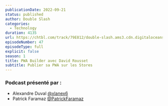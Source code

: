 ```yaml
---
publicationDate: 2022-09-21
status: published
author: Double Slash
categories:
  - Technology
duration: 4135
url: https://chtbl.com/track/79E812/double-slash.ams3.cdn.digitaloceanspaces.com/DS_047_pwabuilder.mp3
episodeNumber: 47
episodeType: full
explicit: false
season: 1
title: PWA Builder avec David Rousset
subtitle: Publier sa PWA sur les Stores
---
```







### Podcast présenté par :

- Alexandre Duval [@xlanex6](https://twitter.com/xlanex6)
- Patrick Faramaz [@PatrickFaramaz](https://twitter.com/PatrickFaramaz)

